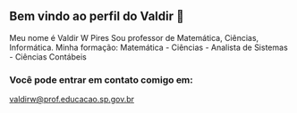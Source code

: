 ## Bem vindo ao perfil do Valdir  👋
Meu nome é Valdir W Pires
Sou professor de Matemática, Ciências, Informática.
Minha formação: Matemática - Ciências - Analista de Sistemas - Ciências Contábeis

### Você pode entrar em contato comigo em:
valdirw@prof.educacao.sp.gov.br
